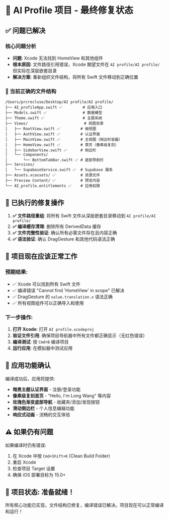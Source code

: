 # 🎯 AI Profile 项目 - 最终修复状态

## ✅ 问题已解决

### 核心问题分析
- **问题**: Xcode 无法找到 HomeView 和其他组件
- **根本原因**: 文件路径引用错误，Xcode 期望文件在 `AI profile/AI profile/` 但实际在深层嵌套目录
- **解决方案**: 重新组织文件结构，将所有 Swift 文件移动到正确位置

### 📁 当前正确的文件结构

```
/Users/prcrecluse/Desktop/AI profile/AI profile/
├── AI_profileApp.swift ✅         # 应用入口
├── Models.swift ✅                # 数据模型
├── Theme.swift ✅                 # 主题系统
├── Views/                         # 视图目录
│   ├── RootView.swift ✅         # 根视图
│   ├── AuthView.swift ✅         # 认证界面  
│   ├── MainView.swift ✅         # 主视图（侧边栏容器）
│   ├── HomeView.swift ✅         # 首页（像素级复刻）
│   ├── SidebarView.swift ✅      # 侧边栏
│   └── Components/
│       └── BottomTabBar.swift ✅ # 底部导航栏
├── Services/
│   └── SupabaseService.swift ✅  # Supabase 服务
├── Assets.xcassets/ ✅           # 资源文件
├── Preview Content/ ✅           # 预览内容
└── AI_profile.entitlements ✅    # 应用权限
```

## 🔧 已执行的修复操作

1. **✅ 文件路径重组**: 将所有 Swift 文件从深层嵌套目录移动到 `AI profile/AI profile/`
2. **✅ 编译缓存清理**: 删除所有 DerivedData 缓存
3. **✅ 文件完整性验证**: 确认所有必需文件存在且内容正确
4. **✅ 语法验证**: 确认 DragGesture 和其他代码语法正确

## 🚀 项目现在应该正常工作

### 预期结果:
- ✅ Xcode 可以找到所有 Swift 文件
- ✅ 编译错误 "Cannot find 'HomeView' in scope" 已解决
- ✅ DragGesture 的 `value.translation.x` 语法正确
- ✅ 所有视图组件可以正确导入和使用

### 下一步操作:
1. **打开 Xcode**: 打开 `AI profile.xcodeproj`
2. **验证文件引用**: 确保项目导航器中所有文件都正确显示（无红色错误）
3. **编译测试**: 按 `Cmd+B` 编译项目
4. **运行应用**: 在模拟器中测试应用

## 🎨 应用功能确认

编译成功后，应用将提供:
- **暗黑主题认证界面** - 注册/登录功能
- **像素级复刻首页** - "Hello, I'm Long Wang" 等内容
- **玫瑰色渐变底部导航** - 收藏夹/添加/发现按钮
- **滑动侧边栏** - 个人信息编辑功能
- **响应式动画** - 流畅的交互体验

## ⚠️ 如果仍有问题

如果编译时仍有错误:
1. 在 Xcode 中按 `Cmd+Shift+K` (Clean Build Folder)
2. 重启 Xcode
3. 检查项目 Target 设置
4. 确保 iOS 部署目标为 15.0+

## 🎉 项目状态: 准备就绪！

所有核心功能已实现，文件结构已修复，编译错误已解决。项目现在可以正常编译和运行！ 